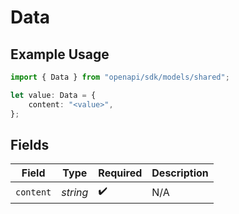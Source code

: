 # Data

## Example Usage

```typescript
import { Data } from "openapi/sdk/models/shared";

let value: Data = {
    content: "<value>",
};
```

## Fields

| Field              | Type               | Required           | Description        |
| ------------------ | ------------------ | ------------------ | ------------------ |
| `content`          | *string*           | :heavy_check_mark: | N/A                |